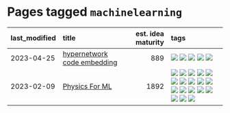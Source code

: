 # Pages tagged `machinelearning`

|last_modified|title|est. idea maturity|tags
|:---|:---|---:|:---|
|2023-04-25|[hypernetwork code embedding](../hypernetwork_embedding_for_code.md)|889|[![](https://img.shields.io/badge/tag-LLM-dad82b)](../tags/LLM.md) [![](https://img.shields.io/badge/tag-embeddings-35d420)](../tags/embeddings.md) [![](https://img.shields.io/badge/tag-machinelearning-32d44f)](../tags/machinelearning.md) [![](https://img.shields.io/badge/tag-models-fe4dc)](../tags/models.md) [![](https://img.shields.io/badge/tag-nlp-d5ffe)](../tags/nlp.md)|
|2023-02-09|[Physics For ML](../physics_for_ml.md)|1892|[![](https://img.shields.io/badge/tag-brownianmotion-0e5ec)](../tags/brownianmotion.md) [![](https://img.shields.io/badge/tag-curriculum-36f98)](../tags/curriculum.md) [![](https://img.shields.io/badge/tag-curvature-3a9a4f)](../tags/curvature.md) [![](https://img.shields.io/badge/tag-education-d9f12f)](../tags/education.md) [![](https://img.shields.io/badge/tag-eigenvectors-fe76cf)](../tags/eigenvectors.md) [![](https://img.shields.io/badge/tag-gaugetheory-8fb3d)](../tags/gaugetheory.md) [![](https://img.shields.io/badge/tag-grouptheory-8a140)](../tags/grouptheory.md) [![](https://img.shields.io/badge/tag-machinelearning-32d44f)](../tags/machinelearning.md) [![](https://img.shields.io/badge/tag-manifolds-83cbca)](../tags/manifolds.md) [![](https://img.shields.io/badge/tag-ode-e33481)](../tags/ode.md) [![](https://img.shields.io/badge/tag-optimization-f14da)](../tags/optimization.md) [![](https://img.shields.io/badge/tag-pde-b59164)](../tags/pde.md) [![](https://img.shields.io/badge/tag-physics-2b1224)](../tags/physics.md) [![](https://img.shields.io/badge/tag-probabilityfields-869cae)](../tags/probabilityfields.md) [![](https://img.shields.io/badge/tag-quantummechanics-3c7f53)](../tags/quantummechanics.md) [![](https://img.shields.io/badge/tag-relativity-22d494)](../tags/relativity.md) [![](https://img.shields.io/badge/tag-tensorcalculus-90446b)](../tags/tensorcalculus.md) [![](https://img.shields.io/badge/tag-textbook-35d2ce)](../tags/textbook.md)|